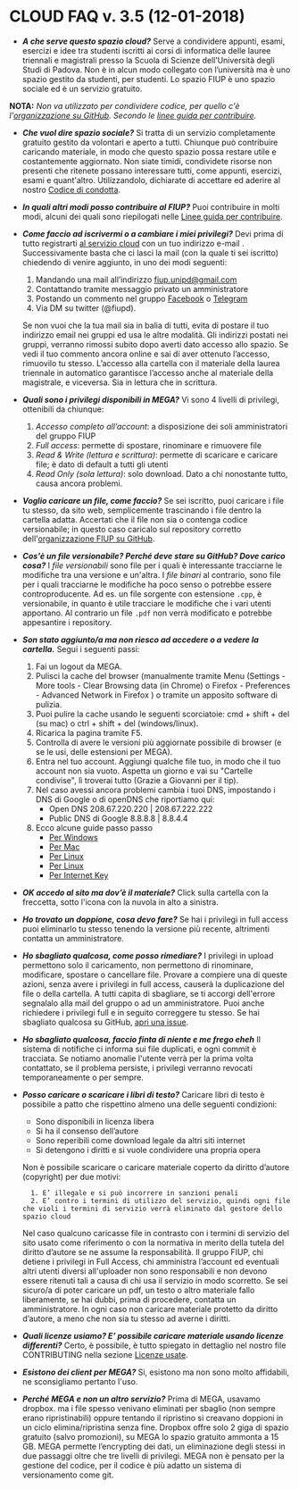 ﻿# CLOUD FAQ v. 3.5 (12-01-2018)

- ***A che serve questo spazio cloud?*** Serve a condividere appunti, esami, esercizi e idee tra studenti iscritti ai corsi di informatica delle lauree triennali e magistrali presso la Scuola di Scienze dell’Università degli Studi di Padova. Non è in alcun modo collegato con l’università ma è uno spazio gestito da studenti, per studenti. Lo spazio FIUP è uno spazio sociale ed è un servizio gratuito. 

**NOTA:** _Non va utilizzato per condividere codice, per quello c'è l'[organizzazione su GitHub](https://github.com/FIUP/). Secondo le  [linee guida per contribuire](https://github.com/FIUP/Getting_Started/blob/master/CONTRIBUTING.md)._

- ***Che vuol dire spazio sociale?*** Si tratta di un servizio completamente gratuito gestito da volontari e aperto a tutti. Chiunque può contribuire caricando materiale, in modo che questo spazio possa restare utile e costantemente aggiornato. Non siate timidi, condividete risorse non presenti che ritenete possano interessare tutti, come  appunti, esercizi, esami e quant'altro. Utilizzandolo, dichiarate di accettare ed aderire al nostro [Codice di condotta](https://github.com/FIUP/Getting-Started/blob/master/CODE_OF_CONDUCT.md).

- ***In quali altri modi posso contribuire al FIUP?*** Puoi contribuire in molti modi, alcuni dei quali sono riepilogati nelle [Linee guida per contribuire](https://github.com/FIUP/Getting-Started/blob/master/CONTRIBUTING.md#altri-tipi-di-contributo).

- ***Come faccio ad iscrivermi o a cambiare i miei privilegi?*** Devi prima di tutto registrarti [al servizio cloud](https://mega.nz/) con un tuo indirizzo e-mail . Successivamente basta che ci lasci la mail (con la quale ti sei iscritto) chiedendo di venire aggiunto, in uno dei modi seguenti:
	1. Mandando una mail all’indirizzo [fiup.unipd@gmail.com](mailto:fiup.unipd@gmail.com)
	2. Contattando tramite messaggio privato un amministratore
	3. Postando un commento nel gruppo [Facebook](https://www.facebook.com/groups/fiupd) o [Telegram](t.me/fiupd)
	4. Via DM su twitter (@fiupd).

	Se non vuoi che la tua mail sia in balia di tutti, evita di postare il tuo indirizzo email nei gruppi ed usa le altre modalità. Gli indirizzi postati nei gruppi, verranno rimossi subito dopo averti dato accesso allo spazio. Se vedi il tuo commento ancora online e sai di aver ottenuto l’accesso, rimuovilo tu stesso.
	L’accesso alla cartella con il materiale della laurea triennale in automatico garantisce l’accesso anche al materiale della magistrale, e viceversa. Sia in lettura che in scrittura.
	
- ***Quali sono i privilegi disponibili in MEGA?*** Vi sono 4 livelli di privilegi, ottenibili da chiunque:
	1. *Accesso completo all’account*: a disposizione dei soli amministratori del gruppo FIUP
	2. *Full access*: permette di spostare, rinominare e rimuovere file
	3. *Read & Write (lettura e scrittura)*: permette di scaricare e caricare file; è dato di default a tutti gli utenti
	4. *Read Only (sola lettura)*: solo download. Dato a chi nonostante tutto, causa ancora problemi.

- ***Voglio caricare un file, come faccio?*** Se sei iscritto, puoi caricare i file tu stesso, da sito web, semplicemente trascinando i file dentro la cartella adatta. Accertati che il file non sia o contenga codice versionabile; in questo caso caricalo sul repository corretto dell'[organizzazione FIUP su GitHub](https://github.com/FIUP/).

- ***Cos'è un file versionabile? Perché deve stare su GitHub? Dove carico cosa?*** I _file versionabili_ sono file per i quali è interessante tracciarne le modifiche tra una versione e un'altra. I _file binari_ al contrario, sono file per i quali tracciarne le modifiche ha poco senso o potrebbe essere controproducente. 
	Ad es. un file sorgente con estensione `.cpp`, è versionabile, in quanto è utile tracciare le modifiche che i vari utenti apportano. Al contrario un file  `.pdf` non verrà modificato e potrebbe appesantire i repository.

- ***Son stato aggiunto/a ma non riesco ad accedere o a vedere la cartella.*** 
	Segui i seguenti passi:
	1. Fai un logout da MEGA.
	2. Pulisci la cache del browser (manualmente tramite Menu
		(Settings - More tools - Clear Browsing data (in Chrome) o 
		Firefox - Preferences - Advanced Network in Firefox ) o tramite un apposito software di pulizia.
	3. Puoi pulire la cache usando le seguenti scorciatoie: cmd + shift + del (su mac) o ctrl + shift + del (windows/linux).
	4. Ricarica la pagina tramite F5.
	5. Controlla di avere le versioni più aggiornate possibile di browser (e se le usi, delle estensioni per MEGA).
	6. Entra nel tuo account. Aggiungi qualche file tuo, in modo che il tuo account non sia vuoto. Aspetta un giorno e vai su "Cartelle condivise", lì troverai tutto (Grazie a Giovanni per il tip).
	7. Nel caso avessi ancora problemi cambia i tuoi DNS, impostando i DNS di Google o di openDNS che riportiamo qui: 
		* Open DNS		 208.67.220.220 | 208.67.222.222 
		* Public DNS di Google	 8.8.8.8 | 8.8.4.4 
	8. Ecco alcune guide passo passo
		* [Per Windows](https://aranzulla.tecnologia.virgilio.it/come-impostare-dns-19767.html)
		* [Per Mac](https://aranzulla.tecnologia.virgilio.it/come-cambiare-dns-su-mac-36660.html)
		* [Per Linux](https://www.coresis.com/extra/linuxcorsobase/12-1.htm)
		* [Per Linux](https://www.chimerarevo.com/linux/ubuntu-come-impostare-o-cambiare-i-dns-19494/)
		* [Per Internet Key](https://just-share-it.blogspot.it/2008/12/come-modificare-i-dns-della-vodafane.html)
	
- ***OK accedo al sito ma dov’è il materiale?*** Click sulla cartella con la freccetta, sotto l'icona con la nuvola in alto a sinistra.

- ***Ho trovato un doppione, cosa devo fare?*** Se hai i privilegi in full access puoi eliminarlo tu stesso tenendo la versione più recente, altrimenti contatta un amministratore.

- ***Ho sbagliato qualcosa, come posso rimediare?*** I privilegi in upload permettono solo il caricamento, non permettono di rinominare, modificare, spostare o cancellare file. Provare a compiere una di queste azioni, senza avere i privilegi in full access, causerà la duplicazione del file o della cartella.
A tutti capita di sbagliare, se ti accorgi dell'errore segnalalo alla mail del gruppo o ad un amministratore. Puoi anche richiedere i privilegi full e in seguito correggere tu stesso. Se hai sbagliato qualcosa su GitHub, [apri una issue](https://github.com/FIUP/Getting_Started/blob/master/CONTRIBUTING.md#segnalare-bug).

- ***Ho sbagliato qualcosa, faccio finta di niente e me frego eheh*** Il sistema di notifiche ci informa sui file duplicati, e ogni commit è tracciata. Se notiamo anomalie l'utente verrà per la prima volta contattato, se il problema persiste, i privilegi verranno revocati temporaneamente o per sempre. 

- ***Posso caricare o scaricare i libri di testo?*** Caricare libri di testo è possibile a patto che rispettino almeno una delle seguenti condizioni:
	* Sono disponibili in licenza libera
	* Si ha il consenso dell’autore
	* Sono reperibili come download legale da altri siti internet 
	* Si detengono i diritti e si vuole condividere una propria opera

    Non è possibile scaricare o caricare materiale coperto da diritto d’autore (copyright) per due motivi:

    	1. E’ illegale e si può incorrere in sanzioni penali
	    2. E’ contro i termini di utilizzo del servizio, quindi ogni file che violi i termini di servizio verrà eliminato dal gestore dello spazio cloud

	Nel caso qualcuno caricasse file in contrasto con i termini di servizio del sito usato come riferimento o con la normativa in merito della tutela del diritto d’autore se ne assume la responsabilità. Il gruppo FIUP, chi detiene i privilegi in Full Access, chi amministra l’account ed eventuali altri utenti diversi all'uploader non sono responsabili e non devono essere ritenuti tali a causa di chi usa il servizio in modo scorretto.
	Se sei sicuro/a di poter caricare un pdf, un testo o altro materiale fallo liberamente, se hai dubbi, prima di procedere, contatta un amministratore. In ogni caso non caricare materiale protetto da diritto d’autore, a meno che non sia tu stesso ad averne i diritti.
	
- ***Quali licenze usiamo? E’ possibile caricare materiale usando licenze differenti?*** Certo, è possibile, è tutto spiegato in dettaglio nel nostro file CONTRIBUTING nella sezione [Licenze usate](https://github.com/FIUP/Getting_Started/blob/master/CONTRIBUTING.md#licenze-usate).

- ***Esistono dei client per MEGA?*** Si, esistono ma non sono molto affidabili, ne sconsigliamo pertanto l'uso.
	
- ***Perché MEGA e non un altro servizio?*** Prima di MEGA, usavamo dropbox. ma i file spesso venivano eliminati per sbaglio (non sempre erano ripristinabili) oppure tentando il ripristino si creavano doppioni in un ciclo elimina/ripristina senza fine. Dropbox offre solo 2 giga di spazio gratuito (salvo promozioni), su MEGA lo spazio gratuito ammonta a 15 GB. MEGA permette l’encrypting dei dati, un eliminazione degli stessi in due passaggi oltre che tre livelli di privilegi. MEGA non è pensato per la gestione del codice, per il codice è più adatto un sistema di versionamento come git.
